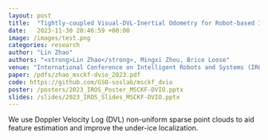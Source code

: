 ```yaml
---
layout: post
title:  "Tightly-coupled Visual-DVL-Inertial Odometry for Robot-based Ice-water Boundary Exploration"
date:   2023-11-30 20:46:59 +00:00
image: /images/test.png
categories: research
author: "Lin Zhao"
authors: "<strong>Lin Zhao</strong>, Mingxi Zhou, Brice Loose"
venue: "International Conference on Intelligent Robots and Systems (IROS)"
paper: /pdfs/zhao_msckf-dvio_2023.pdf
code: https://github.com/GSO-soslab/msckf_dvio
poster: /posters/2023_IROS_Poster_MSCKF-DVIO.pptx
slides: /slides/2023_IROS_Slides_MSCKF-DVIO.pptx
---
```

We use Doppler Velocity Log (DVL) non-uniform sparse point clouds to aid feature estimation and improve the under-ice localization.